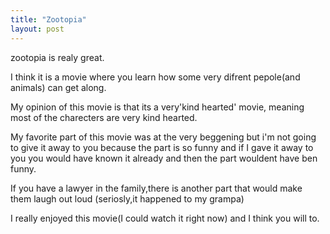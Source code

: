 ```yaml
---
title: "Zootopia"
layout: post
---
```


zootopia is realy great.

I think it is a movie where you learn how some very difrent pepole(and animals) can get along.

My opinion of this movie is that its a very'kind hearted' movie, meaning most of the charecters
are very kind hearted.

My favorite part of this movie was at the very beggening but i'm not going to give it away to you
because the part is so funny and if I gave it away to you you would have known it already and
then the part wouldent have ben funny.

If you have a lawyer in the family,there is another part that would make them laugh out loud
(seriosly,it happened to my grampa) 

I really enjoyed this movie(I could watch it right now) and I think you will to.